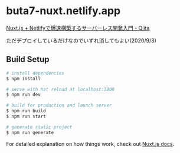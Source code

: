 # buta7-nuxt.netlify.app

[Nuxt\.js \+ Netlifyで爆速構築するサーバーレス開発入門 \- Qiita](https://qiita.com/isihigameKoudai/items/e3b136e9964f1d30d73d)

ただデプロイしているだけなのでいずれ消してもよい(2020/9/3)

## Build Setup

```bash
# install dependencies
$ npm install

# serve with hot reload at localhost:3000
$ npm run dev

# build for production and launch server
$ npm run build
$ npm run start

# generate static project
$ npm run generate
```

For detailed explanation on how things work, check out [Nuxt.js docs](https://nuxtjs.org).

